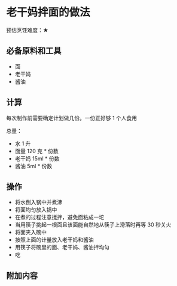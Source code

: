 # 老干妈拌面的做法

预估烹饪难度：★

## 必备原料和工具

* 面
* 老干妈
* 酱油

## 计算

每次制作前需要确定计划做几份。一份正好够 1 个人食用

总量：

* 水 1 升
* 面量 120 克 * 份数
* 老干妈 15ml * 份数
* 酱油 5ml * 份数

## 操作

* 将水倒入锅中并煮沸
* 将面均匀放入锅中
* 在煮的过程注意搅拌，避免面粘成一坨
* 当用筷子挑起一根面且该面能自然地从筷子上滑落时再等 30 秒关火
* 将面夹入碗中
* 按照上面的计量放入老干妈和酱油
* 用筷子将碗里的面、老干妈、酱油拌均匀
* 吃

## 附加内容